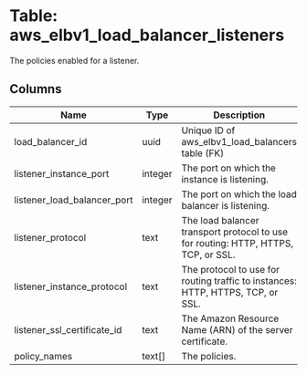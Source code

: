 
# Table: aws_elbv1_load_balancer_listeners
The policies enabled for a listener.
## Columns
| Name        | Type           | Description  |
| ------------- | ------------- | -----  |
|load_balancer_id|uuid|Unique ID of aws_elbv1_load_balancers table (FK)|
|listener_instance_port|integer|The port on which the instance is listening.|
|listener_load_balancer_port|integer|The port on which the load balancer is listening.|
|listener_protocol|text|The load balancer transport protocol to use for routing: HTTP, HTTPS, TCP, or SSL.|
|listener_instance_protocol|text|The protocol to use for routing traffic to instances: HTTP, HTTPS, TCP, or SSL.|
|listener_ssl_certificate_id|text|The Amazon Resource Name (ARN) of the server certificate.|
|policy_names|text[]|The policies.|
